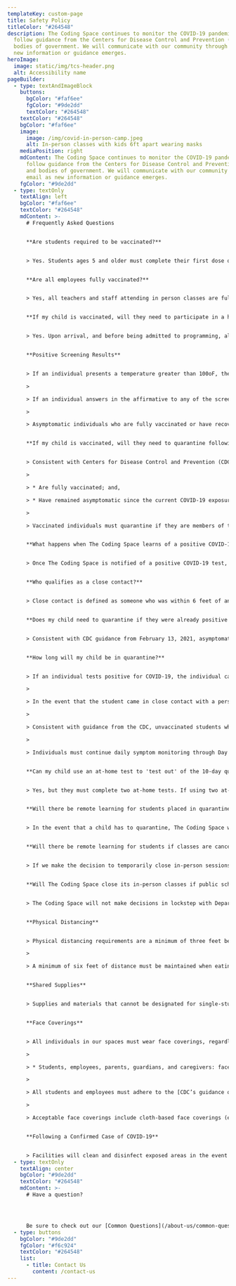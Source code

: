 ```yaml
---
templateKey: custom-page
title: Safety Policy
titleColor: "#264548"
description: The Coding Space continues to monitor the COVID-19 pandemic and
  follow guidance from the Centers for Disease Control and Prevention (CDC) and
  bodies of government. We will communicate with our community through email as
  new information or guidance emerges.
heroImage:
  image: static/img/tcs-header.png
  alt: Accessibility name
pageBuilder:
  - type: textAndImageBlock
    buttons:
      bgColor: "#faf6ee"
      fgColor: "#9de2dd"
      textColor: "#264548"
    textColor: "#264548"
    bgColor: "#faf6ee"
    image:
      image: /img/covid-in-person-camp.jpeg
      alt: In-person classes with kids 6ft apart wearing masks
    mediaPosition: right
    mdContent: The Coding Space continues to monitor the COVID-19 pandemic and
      follow guidance from the Centers for Disease Control and Prevention (CDC)
      and bodies of government. We will communicate with our community through
      email as new information or guidance emerges.
    fgColor: "#9de2dd"
  - type: textOnly
    textAlign: left
    bgColor: "#faf6ee"
    textColor: "#264548"
    mdContent: >-
      # Frequently Asked Questions


      **Are students required to be vaccinated?**


      > Yes. Students ages 5 and older must complete their first dose of the vaccine no later than Sunday 1/30/22. Families should continue to follow the manufacturer and vaccine site’s recommendations regarding completion of the second dose 21 days following the initial dose.


      **Are all employees fully vaccinated?**


      > Yes, all teachers and staff attending in person classes are fully vaccinated.


      **If my child is vaccinated, will they need to participate in a health screening?**


      > Yes. Upon arrival, and before being admitted to programming, all students must undergo a [Health Screening](https://thecodingspace.com/health-screening), which includes a series of questions and a temperature check.


      **Positive Screening Results**


      > If an individual presents a temperature greater than 100oF, the individual will not be permitted to attend class.

      >

      > If an individual answers in the affirmative to any of the screening questions, the individual will not be permitted to attend class and will be instructed to contact their healthcare provider for assessment and/or testing.

      >

      > Asymptomatic individuals who are fully vaccinated or have recovered from laboratory confirmed COVID-19 in the previous 3 months who screen positive for COVID-19 exposure may remain in class. Consideration will also be given to individuals experiencing known side effects of the COVID-19 vaccine.


      **If my child is vaccinated, will they need to quarantine following exposure to a positive case?**


      > Consistent with Centers for Disease Control and Prevention (CDC) and New York State Department of Health (NYSDOH) guidance, vaccinated persons with exposure to someone with suspected or confirmed COVID-19 are not required to quarantine if they meet the following criteria:

      >

      > * Are fully vaccinated; and,

      > * Have remained asymptomatic since the current COVID-19 exposure.

      >

      > Vaccinated individuals must quarantine if they are members of the same household of the positive case with ongoing close contact during the period of infection.


      **What happens when The Coding Space learns of a positive COVID-19 test?**


      > Once The Coding Space is notified of a positive COVID-19 test, we immediately notify the parents/guardians of children who attend our programming at the location the infected person attended. In a separate email, we notify those who have had close contact with the infected person.


      **Who qualifies as a close contact?**


      > Close contact is defined as someone who was within 6 feet of an infected person (laboratory-confirmed or a clinically compatible illness) for a cumulative total of 10 minutes or more over a 24-hour period (for example, two individual 5-minute exposures for a total of 10 minutes).


      **Does my child need to quarantine if they were already positive for COVID-19 in the past?**


      > Consistent with CDC guidance from February 13, 2021, asymptomatic individuals who have previously been diagnosed with laboratory-confirmed COVID-19 and have since recovered, are not required to retest and quarantine within 3 months after the date of symptom onset from the initial COVID-19 infection or date of the first positive diagnostic test if asymptomatic during illness.


      **How long will my child be in quarantine?**


      > If an individual tests positive for COVID-19, the individual can return to class 10 days out from the start of the symptoms if they are fever-free for 24 hours without fever reducing medication and their symptoms have improved.

      >

      > In the event that the student came in close contact with a person with COVID-19, the student must be quarantined unless they are fully vaccinated or have been previously-positive in the past 90 days. Vaccinated individuals must quarantine if they are members of the same household of the positive case with ongoing close contact during the period of infection.

      >

      > Consistent with guidance from the CDC, unvaccinated students who are required to quarantine following an exposure to a positive COVID-19 case may now reduce their duration of quarantine by receiving a negative PCR test. The New York City Department of Health requires a quarantine of 10 days for unvaccinated individuals exposed to COVID-19 unless the exposed individual receives a negative COVID-19 test on day five or later. A negative test conducted on day five or later will allow students to return to class after day seven of their quarantine. The test must be a molecular test (such as a PCR test) or antigen test performed in a doctor’s office, clinic, or other testing site.

      >

      > Individuals must continue daily symptom monitoring through Day 14 and should continue strict adherence to all recommended non-pharmaceutical interventions, including hand hygiene and the use of face coverings. If any symptoms develop, individuals should immediately self-isolate and contact their healthcare provider to report this change in clinical status and determine if they should seek testing.


      **Can my child use an at-home test to 'test out' of the 10-day quarantine?**


      > Yes, but they must complete two at-home tests. If using two at-home tests, the first test must be performed at least five days after your last exposure, and the second test must be performed 24 hours after the first test (or longer based on the manufacturer’s instructions).


      **Will there be remote learning for students placed in quarantine?**


      > In the event that a child has to quarantine, The Coding Space will offer a virtual class as an alternative to in person.


      **Will there be remote learning for students if classes are cancelled due to Covid?**


      > If we make the decision to temporarily close in-person sessions due to rising Covid cases, virtual classes with the same schedule will replace until we reopen.


      **Will The Coding Space close its in-person classes if public schools close due to increasing COVID-19 positivity rates?**


      > The Coding Space will not make decisions in lockstep with Departments of Education. We will certainly abide by mandated governmental guidance or direction regarding closure and will communicate further details to you.


      **Physical Distancing**


      > Physical distancing requirements are a minimum of three feet between students.

      >

      > A minimum of six feet of distance must be maintained when eating snacks or drinking.


      **Shared Supplies**


      > Supplies and materials that cannot be designated for single-student use will be wiped with cleaning wipes between uses.


      **Face Coverings**


      > All individuals in our spaces must wear face coverings, regardless of vaccination status. The Coding Space will have cloth face coverings available for each student and employee available. No one is required to wear the The Coding Space-provided face covering, but a face covering must be worn as indicated below:

      >

      > * Students, employees, parents, guardians, and caregivers: face coverings are required when in class unless in a single-occupant room, when outdoors, or when eating/drinking.

      >

      > All students and employees must adhere to the [CDC’s guidance on washing cloth face coverings](https://www.cdc.gov/coronavirus/2019-ncov/prevent-getting-sick/how-to-wash-cloth-face-coverings.html). If wearing a disposable face covering, the manufacturer should be consulted to determine appropriate use.

      >

      > Acceptable face coverings include cloth-based face coverings (e.g, homemade sewn, quick cut), N-95 or KN-95 respirators, and surgical masks that cover both the nose and mouth. Bandanas or face masks with exhalation vents or valves are not considered acceptable face coverings. Acceptable face coverings should have at least two layers (e.g. 2-ply) and fit snug against your face without gaping openings around the edges. If choosing to wear a face shield, it must be worn in addition to a face covering. Face shields alone are not considered adequate protection against COVID-19. Additional information about how to select, wear, and clean your mask may be found [here](https://www.cdc.gov/coronavirus/2019-ncov/prevent-getting-sick/about-face-coverings.html).


      **Following a Confirmed Case of COVID-19**


      > Facilities will clean and disinfect exposed areas in the event an individual is confirmed to have COVID-19 with such cleaning and disinfection to include, at a minimum, all heavy transit areas and high-touch surfaces. The School will adhere to the CDC guidance on [Cleaning and Disinfecting Your Facility](https://www.cdc.gov/coronavirus/2019-ncov/community/disinfecting-building-facility.html). Once the area has been appropriately cleaned, it will be reopened for use. If more than seven days have passed since the person who is suspected or confirmed to have COVID-19 visited or used the facility, additional cleaning and disinfection is not necessary, but routine cleaning and disinfection will continue.
  - type: textOnly
    textAlign: center
    bgColor: "#9de2dd"
    textColor: "#264548"
    mdContent: >-
      # Have a question?




      Be sure to check out our [Common Questions](/about-us/common-questions/). If you still don’t see what you need, reach out to us.
  - type: buttons
    bgColor: "#9de2dd"
    fgColor: "#f6c924"
    textColor: "#264548"
    list:
      - title: Contact Us
        content: /contact-us
---
```

